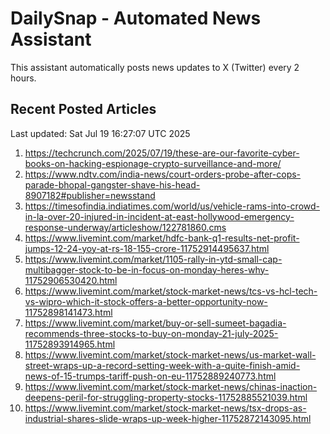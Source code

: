 # DailySnap - Automated News Assistant

This assistant automatically posts news updates to X (Twitter) every 2 hours.

## Recent Posted Articles

Last updated: Sat Jul 19 16:27:07 UTC 2025

1. https://techcrunch.com/2025/07/19/these-are-our-favorite-cyber-books-on-hacking-espionage-crypto-surveillance-and-more/
2. https://www.ndtv.com/india-news/court-orders-probe-after-cops-parade-bhopal-gangster-shave-his-head-8907182#publisher=newsstand
3. https://timesofindia.indiatimes.com/world/us/vehicle-rams-into-crowd-in-la-over-20-injured-in-incident-at-east-hollywood-emergency-response-underway/articleshow/122781860.cms
4. https://www.livemint.com/market/hdfc-bank-q1-results-net-profit-jumps-12-24-yoy-at-rs-18-155-crore-11752914495637.html
5. https://www.livemint.com/market/1105-rally-in-ytd-small-cap-multibagger-stock-to-be-in-focus-on-monday-heres-why-11752906530420.html
6. https://www.livemint.com/market/stock-market-news/tcs-vs-hcl-tech-vs-wipro-which-it-stock-offers-a-better-opportunity-now-11752898141473.html
7. https://www.livemint.com/market/buy-or-sell-sumeet-bagadia-recommends-three-stocks-to-buy-on-monday-21-july-2025-11752893914965.html
8. https://www.livemint.com/market/stock-market-news/us-market-wall-street-wraps-up-a-record-setting-week-with-a-quite-finish-amid-news-of-15-trumps-tariff-push-on-eu-11752889240773.html
9. https://www.livemint.com/market/stock-market-news/chinas-inaction-deepens-peril-for-struggling-property-stocks-11752885521039.html
10. https://www.livemint.com/market/stock-market-news/tsx-drops-as-industrial-shares-slide-wraps-up-week-higher-11752872143095.html
